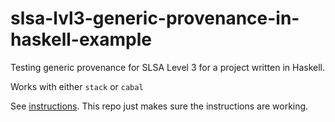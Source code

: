 # slsa-lvl3-generic-provenance-in-haskell-example
Testing generic provenance for SLSA Level 3 for a project written in Haskell.

Works with either `stack` or `cabal`

See
[instructions](https://github.com/slsa-framework/slsa-github-generator/blob/main/internal/builders/generic/README.md).
This repo just makes sure the instructions are working.
